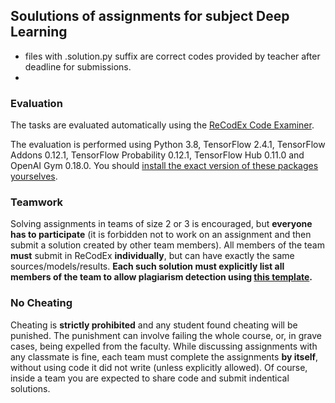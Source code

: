 ## Soulutions of assignments for subject Deep Learning
- files with .solution.py suffix are correct codes provided by teacher after deadline for submissions.
-  


### Evaluation

The tasks are evaluated automatically using the
[ReCodEx Code Examiner](https://recodex.mff.cuni.cz/).

The evaluation is performed using Python 3.8, TensorFlow 2.4.1, TensorFlow
Addons 0.12.1, TensorFlow Probability 0.12.1, TensorFlow Hub 0.11.0 and OpenAI
Gym 0.18.0. You should
[install the exact version of these packages yourselves](#faq_install).

### Teamwork

Solving assignments in teams of size 2 or 3 is encouraged, but **everyone has to
participate** (it is forbidden not to work on an assignment and then submit
a solution created by other team members). All members of the team
**must** submit in ReCodEx **individually**, but can have exactly the same
sources/models/results. **Each such solution must explicitly list all
members of the team to allow plagiarism detection using
[this template](https://github.com/ufal/npfl114/tree/master/labs/team_description.py).**

### No Cheating

Cheating is **strictly prohibited** and any student found cheating will be punished.
The punishment can involve failing the whole course, or, in grave cases, being
expelled from the faculty. While discussing assignments with any classmate is fine,
each team must complete the assignments **by itself**, without using code it did not
write (unless explicitly allowed). Of course, inside a team you are expected to
share code and submit indentical solutions.
